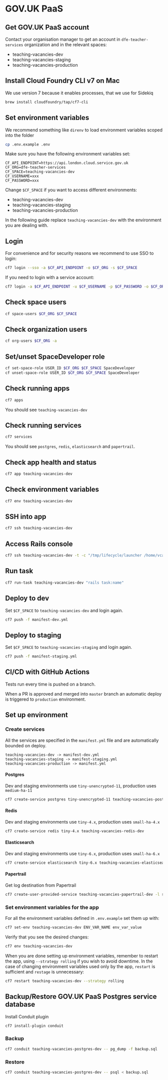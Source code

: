 # GOV.UK PaaS

## Get GOV.UK PaaS account
Contact your organisation manager to get an account in `dfe-teacher-services` organization and in the relevant spaces:

- teaching-vacancies-dev
- teaching-vacancies-staging
- teaching-vacancies-production

## Install Cloud Foundry CLI v7 on Mac
We use version 7 because it enables processes, that we use for Sidekiq

```bash
brew install cloudfoundry/tap/cf7-cli
```

## Set environment variables
We recommend something like `direnv` to load environment variables scoped into the folder

```bash
cp .env.example .env
```

Make sure you have the following environment variables set:

```
CF_API_ENDPOINT=https://api.london.cloud.service.gov.uk
CF_ORG=dfe-teacher-services
CF_SPACE=teaching-vacancies-dev
CF_USERNAME=xxx
CF_PASSWORD=xxx
```

Change `$CF_SPACE` if you want to access different environments:

- teaching-vacancies-dev
- teaching-vacancies-staging
- teaching-vacancies-production

In the following guide replace `teaching-vacancies-dev` with the environment you are dealing with.

## Login
For convenience and for security reasons we recommend to use SSO to login:

```bash
cf7 login --sso -a $CF_API_ENDPOINT -o $CF_ORG -s $CF_SPACE
```

If you need to login with a service account:

```bash
cf7 login -a $CF_API_ENDPOINT -u $CF_USERNAME -p $CF_PASSWORD -o $CF_ORG -s $CF_SPACE
```

## Check space users
```bash
cf space-users $CF_ORG $CF_SPACE
```

## Check organization users
```bash
cf org-users $CF_ORG -a
```

## Set/unset SpaceDeveloper role
```bash
cf set-space-role USER_ID $CF_ORG $CF_SPACE SpaceDeveloper
cf unset-space-role USER_ID $CF_ORG $CF_SPACE SpaceDeveloper
```

## Check running apps
```bash
cf7 apps
```
You should see `teaching-vacancies-dev`

## Check running services
```bash
cf7 services
```
You should see `postgres`, `redis`, `elasticsearch` and `papertrail`.

## Check app health and status
```bash
cf7 app teaching-vacancies-dev
```

## Check environment variables
```bash
cf7 env teaching-vacancies-dev
```

## SSH into app
```bash
cf7 ssh teaching-vacancies-dev
```

## Access Rails console
```bash
cf7 ssh teaching-vacancies-dev -t -c "/tmp/lifecycle/launcher /home/vcap/app 'rails console' ''"
```

## Run task
```bash
cf7 run-task teaching-vacancies-dev "rails task:name"
```

## Deploy to dev
Set `$CF_SPACE` to `teaching-vacancies-dev` and login again.

```bash
cf7 push -f manifest-dev.yml
```

## Deploy to staging
Set `$CF_SPACE` to `teaching-vacancies-staging` and login again.

```bash
cf7 push -f manifest-staging.yml
```

## CI/CD with GitHub Actions
Tests run every time is pushed on a branch.

When a PR is approved and merged into `master` branch an automatic deploy is triggered to `production` environment.

## Set up environment

### Create services
All the services are specified in the `manifest.yml` file and are automatically bounded on deploy.

```
teaching-vacancies-dev -> manifest-dev.yml
teaching-vacancies-staging -> manifest-staging.yml
teaching-vacancies-production -> manifest.yml
```

#### Postgres
Dev and staging environments use `tiny-unencrypted-11`, production uses `medium-ha-11`

```bash
cf7 create-service postgres tiny-unencrypted-11 teaching-vacancies-postgres-dev -c '{"enable_extensions": ["pgcrypto", "fuzzystrmatch", "plpgsql"]}'
```

#### Redis
Dev and staging environments use `tiny-4.x`, production uses `small-ha-4.x`

```bash
cf7 create-service redis tiny-4.x teaching-vacancies-redis-dev
```

#### Elasticsearch
Dev and staging environments use `tiny-6.x`, production uses `small-ha-6.x`

```bash
cf7 create-service elasticsearch tiny-6.x teaching-vacancies-elasticsearch-dev
```

#### Papertrail
Get log destination from Papertrail
```bash
cf7 create-user-provided-service teaching-vacancies-papertrail-dev -l syslog-tls://logsX.papertrailapp.com:XXXXX
```

### Set environment variables for the app
For all the environment variables defined in `.env.example` set them up with:
```bash
cf7 set-env teaching-vacancies-dev ENV_VAR_NAME env_var_value
```

Verify that you see the desired changes:
```bash
cf7 env teaching-vacancies-dev
```

When you are done setting up environment variables, remember to restart the app, using `--strategy rolling` if you wish to avoid downtime. In the case of changing environment variables used only by the app, `restart` is sufficient and `restage` is unnecessary:
```bash
cf7 restart teaching-vacancies-dev --strategy rolling
```

## Backup/Restore GOV.UK PaaS Postgres service database
Install Conduit plugin
```bash
cf7 install-plugin conduit
```

### Backup
```bash
cf7 conduit teaching-vacancies-postgres-dev -- pg_dump -f backup.sql
```

### Restore
```bash
cf7 conduit teaching-vacancies-postgres-dev -- psql < backup.sql
```
